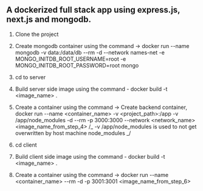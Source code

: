 ## A dockerized full stack app using express.js, next.js and mongodb.

1. Clone the project

2. Create mongodb container using the command ->  docker run --name mongodb -v data:/data/db --rm -d --network names-net -e MONGO_INITDB_ROOT_USERNAME=root -e MONGO_INITDB_ROOT_PASSWORD=root  mongo

3. cd to server

4. Build server side image using the command - docker build -t <image_name> .

5. Create a container using the command -> Create backend container, docker run --name <container_name> -v <project_path>:/app -v /app/node_modules -d --rm -p 3000:3000 --network <network_name> <image_name_from_step_4> /_ -v /app/node_modules is used to not get overwritten by host machine node_modules _/

6. cd client

7. Build client side image using the command - docker build -t <image_name> .

8. Create a container using the command -> docker run --name <container_name> --rm -d -p 3001:3001 <image_name_from_step_6>
